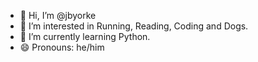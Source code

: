 - 👋 Hi, I’m @jbyorke
- 👀 I’m interested in Running, Reading, Coding and Dogs. 
- 🌱 I’m currently learning Python.
- 😄 Pronouns: he/him

<!---
jbyorke/jbyorke is a ✨ special ✨ repository because its `README.md` (this file) appears on your GitHub profile.
You can click the Preview link to take a look at your changes.
--->
